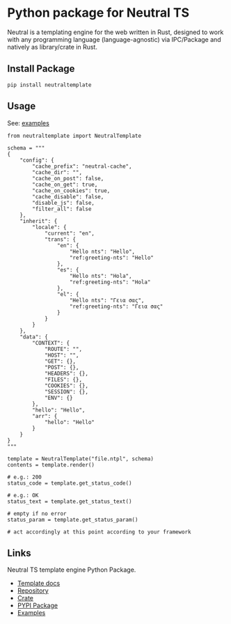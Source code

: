 Python package for Neutral TS
=============================

Neutral is a templating engine for the web written in Rust, designed to work with any programming language (language-agnostic) via IPC/Package and natively as library/crate in Rust.

Install Package
---------------

```
pip install neutraltemplate
```

Usage
-----

See: [examples](https://github.com/FranBarInstance/neutralts-docs/tree/master/examples/python)

```
from neutraltemplate import NeutralTemplate

schema = """
{
    "config": {
        "cache_prefix": "neutral-cache",
        "cache_dir": "",
        "cache_on_post": false,
        "cache_on_get": true,
        "cache_on_cookies": true,
        "cache_disable": false,
        "disable_js": false,
        "filter_all": false
    },
    "inherit": {
        "locale": {
            "current": "en",
            "trans": {
                "en": {
                    "Hello nts": "Hello",
                    "ref:greeting-nts": "Hello"
                },
                "es": {
                    "Hello nts": "Hola",
                    "ref:greeting-nts": "Hola"
                },
                "el": {
                    "Hello nts": "Γεια σας",
                    "ref:greeting-nts": "Γεια σας"
                }
            }
        }
    },
    "data": {
        "CONTEXT": {
            "ROUTE": "",
            "HOST": "",
            "GET": {},
            "POST": {},
            "HEADERS": {},
            "FILES": {},
            "COOKIES": {},
            "SESSION": {},
            "ENV": {}
        },
        "hello": "Hello",
        "arr": {
            "hello": "Hello"
        }
    }
}
"""

template = NeutralTemplate("file.ntpl", schema)
contents = template.render()

# e.g.: 200
status_code = template.get_status_code()

# e.g.: OK
status_text = template.get_status_text()

# empty if no error
status_param = template.get_status_param()

# act accordingly at this point according to your framework

```

Links
-----

Neutral TS template engine Python Package.

- [Template docs](https://franbarinstance.github.io/neutralts-docs/docs/neutralts/doc/)
- [Repository](https://github.com/FranBarInstance/neutraltemplate)
- [Crate](https://crates.io/crates/neutralts)
- [PYPI Package](https://pypi.org/project/neutraltemplate/)
- [Examples](https://github.com/FranBarInstance/neutralts-docs/tree/master/examples/python)
